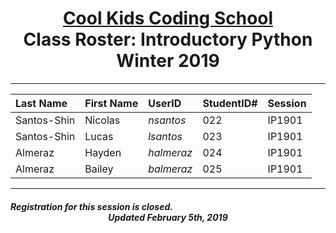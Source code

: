 # <center>[**Cool Kids Coding School**](http://www.coolkidscodingschool.com)<br>Class Roster: **Introductory Python**<br>  Winter 2019
---

| Last Name | First Name | UserID | StudentID# | Session |
|:---|:-----------|:--|:--|:--|
| Santos-Shin | Nicolas |  _nsantos_ | 022 |IP1901 |
| Santos-Shin | Lucas |  _lsantos_ | 023| IP1901 |
| Almeraz | Hayden |  _halmeraz_ | 024 | IP1901 |
| Almeraz | Bailey |  _balmeraz_ | 025 | IP1901 |
---
##### Registration for this session is closed.  <br> <center>Updated February 5th, 2019